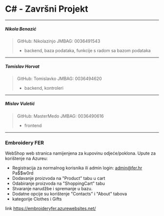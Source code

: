 ﻿# C# - Završni Projekt

***
##### Nikola Benazić
> GitHub:    Nikolazinjo
> JMBAG: 0036491543
> - backend, baza podataka, funkcije s radom sa bazom podataka

***
##### Tomislav Horvat
> GitHub:     Tomislavko
> JMBAG: 0036494620
> - backend, kontroleri

***
##### Mislav Vuletić
> GitHub:     MasterMedo
> JMBAG: 0036490616
> - frontend 

***
### Embroidery FER 
WebShop web stranica namijenjena za kupovinu odjeće/poklona. 
Upute za korištenje na Azureu: 
* Registracija za normalnog korisnika ili admin login: admin@fer.hr Pa$$w0rd
* Dodavanje proizvoda na "Product" tabu u cart
* Odabiranje proizvoda na "ShoppingCart" tabu
* Stvaranje narudžbe i spremanje u bazu.
* Dodatne opcije su korištenje "Contacts" i "About" tabova
* kategorije Clothes i Gifts

link https://embroideryfer.azurewebsites.net/